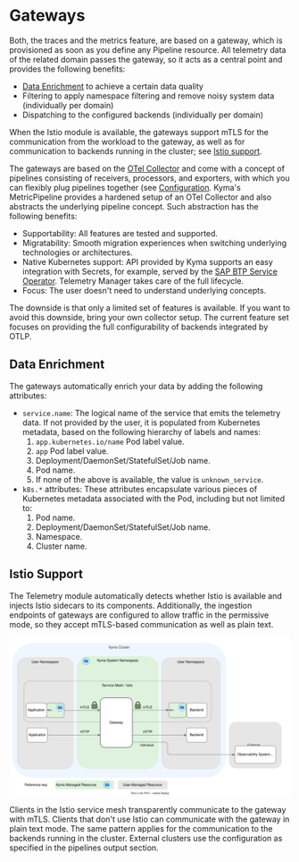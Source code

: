 # Gateways

Both, the traces and the metrics feature, are based on a gateway, which is provisioned as soon as you define any Pipeline resource. All telemetry data of the related domain passes the gateway, so it acts as a central point and provides the following benefits:

- [Data Enrichment](#data-enrichment) to achieve a certain data quality
- Filtering to apply namespace filtering and remove noisy system data (individually per domain)
- Dispatching to the configured backends (individually per domain)

When the Istio module is available, the gateways support mTLS for the communication from the workload to the gateway, as well as for communication to backends running in the cluster; see [Istio support](#istio-support).

The gateways are based on the [OTel Collector](https://opentelemetry.io/docs/collector/) and come with a concept of pipelines consisting of receivers, processors, and exporters, with which you can flexibly plug pipelines together (see [Configuration](https://opentelemetry.io/docs/collector/configuration/). Kyma's MetricPipeline provides a hardened setup of an OTel Collector and also abstracts the underlying pipeline concept. Such abstraction has the following benefits:

- Supportability: All features are tested and supported.
- Migratability: Smooth migration experiences when switching underlying technologies or architectures.
- Native Kubernetes support: API provided by Kyma supports an easy integration with Secrets, for example, served by the [SAP BTP Service Operator](https://github.com/SAP/sap-btp-service-operator#readme). Telemetry Manager takes care of the full lifecycle.
- Focus: The user doesn't need to understand underlying concepts.

The downside is that only a limited set of features is available. If you want to avoid this downside, bring your own collector setup. The current feature set focuses on providing the full configurability of backends integrated by OTLP.

## Data Enrichment

The gateways automatically enrich your data by adding the following attributes:

- `service.name`: The logical name of the service that emits the telemetry data. If not provided by the user, it is populated from Kubernetes metadata, based on the following hierarchy of labels and names:
  1. `app.kubernetes.io/name` Pod label value.
  2. `app` Pod label value.
  3. Deployment/DaemonSet/StatefulSet/Job name.
  4. Pod name.
  5. If none of the above is available, the value is `unknown_service`.
- `k8s.*` attributes: These attributes encapsulate various pieces of Kubernetes metadata associated with the Pod, including but not limited to:
  1. Pod name.
  2. Deployment/DaemonSet/StatefulSet/Job name.
  3. Namespace.
  4. Cluster name.

## Istio Support

The Telemetry module automatically detects whether Istio is available and injects Istio sidecars to its components. Additionally, the ingestion endpoints of gateways are configured to allow traffic in the permissive mode, so they accept mTLS-based communication as well as plain text.

![Gateways-Istio](assets/gateways-istio.drawio.svg)

Clients in the Istio service mesh transparently communicate to the gateway with mTLS. Clients that don't use Istio can communicate with the gateway in plain text mode. The same pattern applies for the communication to the backends running in the cluster. External clusters use the configuration as specified in the pipelines output section.


